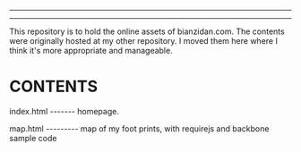 --------
--------
This repository is to hold the online assets of bianzidan.com. The contents were originally hosted at my other repository. I moved them here where I think it's more appropriate and manageable. 


CONTENTS
==============================
index.html ------- homepage.

map.html --------- map of my foot prints, with requirejs and backbone sample code